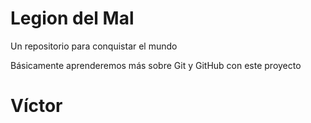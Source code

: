 # Legion del Mal
Un repositorio para conquistar el mundo

Básicamente aprenderemos más sobre Git y GitHub con este proyecto


# Víctor